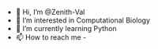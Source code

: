 - 👋 Hi, I’m @Zenith-Val
- 👀 I’m interested in Computational Biology
- 🌱 I’m currently learning Python
- 📫 How to reach me - 

<!---
Zenith-Val/Zenith-Val is a ✨ special ✨ repository because its `README.md` (this file) appears on your GitHub profile.
You can click the Preview link to take a look at your changes.
--->
